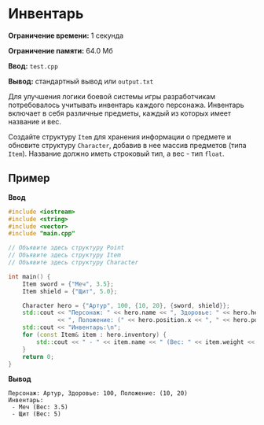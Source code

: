 # Инвентарь

**Ограничение времени:** 1 секунда

**Ограничение памяти:** 64.0 Мб

**Ввод:** `test.cpp`

**Вывод:** стандартный вывод или `output.txt`

Для улучшения логики боевой системы игры разработчикам потребовалось учитывать инвентарь каждого персонажа. Инвентарь включает в себя различные предметы, каждый из которых имеет название и вес.

Создайте структуру `Item` для хранения информации о предмете и обновите структуру `Character`, добавив в нее массив предметов (типа `Item`). Название должно иметь строковый тип, а вес - тип `float`.

## Пример

**Ввод**
```cpp
#include <iostream>
#include <string>
#include <vector>
#include "main.cpp"

// Объявите здесь структуру Point
// Объявите здесь структуру Item
// Объявите здесь структуру Character

int main() {
    Item sword = {"Меч", 3.5};
    Item shield = {"Щит", 5.0};

    Character hero = {"Артур", 100, {10, 20}, {sword, shield}};
    std::cout << "Персонаж: " << hero.name << ", Здоровье: " << hero.health 
              << ", Положение: (" << hero.position.x << ", " << hero.position.y << ")\n";
    std::cout << "Инвентарь:\n";
    for (const Item& item : hero.inventory) {
        std::cout << " - " << item.name << " (Вес: " << item.weight << ")\n";
    }
    return 0;
}
```

**Вывод**
```
Персонаж: Артур, Здоровье: 100, Положение: (10, 20)
Инвентарь:
 - Меч (Вес: 3.5)
 - Щит (Вес: 5)